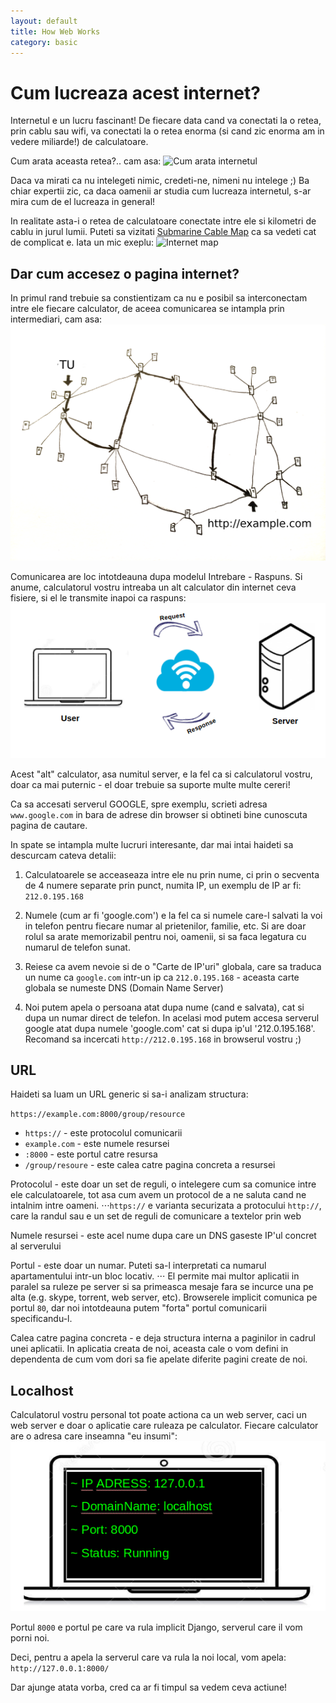 ```yaml
---
layout: default
title: How Web Works
category: basic
---
```




# Cum lucreaza acest internet?

Internetul e un lucru fascinant!
De fiecare data cand va conectati la o retea, prin cablu sau wifi, va conectati la o retea enorma (si cand zic enorma am in vedere miliarde!) de calculatoare.

Cum arata aceasta retea?.. cam asa:
![Cum arata internetul](http://www.myinsightmag.com/wp-content/uploads/2012/03/wired-610x250.gif)

Daca va mirati ca nu intelegeti nimic,  credeti-ne, nimeni nu intelege ;) Ba chiar expertii zic, ca daca oamenii ar studia cum lucreaza internetul, s-ar mira cum de el lucreaza in general!

In realitate asta-i o retea de calculatoare conectate intre ele si kilometri de cablu in jurul lumii. Puteti sa vizitati [Submarine Cable Map](http://submarinecablemap.com/) ca sa vedeti cat de complicat e. Iata un mic exeplu: 
![Internet map](http://tutorial.djangogirls.org/en/how_the_internet_works/images/internet_3.png) 



## Dar cum accesez o pagina internet?

In primul rand trebuie sa constientizam ca nu e posibil sa interconectam intre ele fiecare calculator, de aceea comunicarea se intampla prin intermediari, cam asa:
![Request path](/images/www/internet_2.png)


Comunicarea are loc intotdeauna dupa modelul Intrebare - Raspuns. Si anume, calculatorul vostru intreaba un alt calculator din internet ceva fisiere, si el le transmite inapoi ca raspuns:
![Communication](/images/www/get-response.png)

Acest "alt" calculator, asa numitul server, e la fel ca si calculatorul vostru, doar ca mai puternic - el doar trebuie sa suporte multe multe cereri!

Ca sa accesati serverul GOOGLE, spre exemplu, scrieti adresa `www.google.com` in bara de adrese din browser si obtineti bine cunoscuta pagina de cautare.

In spate se intampla multe lucruri interesante, dar mai intai haideti sa descurcam cateva detalii:

1. Calculatoarele se acceaseaza intre ele nu prin nume, ci prin o secventa de 4 numere separate prin punct, numita IP, un exemplu de IP ar fi: `212.0.195.168`

2. Numele (cum ar fi 'google.com') e la fel ca si numele care-l salvati la voi in telefon pentru fiecare numar al prietenilor, familie, etc. Si are doar rolul sa arate memorizabil pentru noi, oamenii, si sa faca legatura cu numarul de telefon sunat.

3. Reiese ca avem nevoie si de o "Carte de IP'uri" globala, care sa traduca un nume ca `google.com` intr-un ip ca `212.0.195.168` - aceasta carte globala se numeste DNS (Domain Name Server)

4. Noi putem apela o persoana atat dupa nume (cand e salvata), cat si dupa un numar direct de telefon. In acelasi mod putem accesa serverul google atat dupa numele 'google.com' cat si dupa ip'ul '212.0.195.168'. Recomand sa incercati `http://212.0.195.168` in browserul vostru ;)

## URL

Haideti sa luam un URL generic si sa-i analizam structura:

`https://example.com:8000/group/resource`

* `https://` - este protocolul comunicarii
* `example.com` - este numele resursei
* `:8000` - este portul catre resursa
* `/group/resoure` - este calea catre pagina concreta a resursei

Protocolul - este doar un set de reguli, o intelegere cum sa comunice intre ele calculatoarele, tot asa cum avem un protocol de a ne saluta cand ne intalnim intre oameni.
⋅⋅⋅`https://` e varianta securizata a protocului `http://`, care la randul sau e un set de reguli de comunicare a textelor prin web

Numele resursei -  este acel nume dupa care un DNS gaseste IP'ul concret al serverului

Portul -  este doar un numar. Puteti sa-l interpretati ca numarul apartamentului intr-un bloc locativ. 
⋅⋅⋅ El permite mai multor aplicatii in paralel sa ruleze pe server si sa primeasca mesaje fara se incurce una pe alta (e.g. skype, torrent, web server, etc). Browserele implicit comunica pe portul `80`, dar noi intotdeauna putem "forta" portul comunicarii specificandu-l.

Calea catre pagina concreta -  e deja structura interna a paginilor in cadrul unei aplicatii. In aplicatia creata de noi, aceasta cale o vom defini in dependenta de cum vom dori sa fie apelate diferite pagini create de noi.

## Localhost

Calculatorul vostru personal tot poate actiona ca un web server, caci un web server e doar o aplicatie care ruleaza pe calculator.
Fiecare calculator are o adresa care inseamna "eu insumi":
![Request path](/images/www/laptop.png)

Portul `8000` e portul pe care va rula implicit Django, serverul care il vom porni noi.

Deci, pentru a apela la serverul care va rula la noi local, vom apela: `http://127.0.0.1:8000/`

Dar ajunge atata vorba, cred ca ar fi timpul sa vedem ceva actiune!